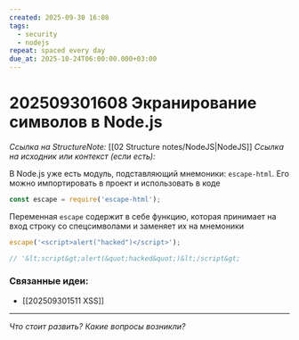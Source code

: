 ```yaml
---
created: 2025-09-30 16:08
tags:
  - security
  - nodejs
repeat: spaced every day
due_at: 2025-10-24T06:00:00.000+03:00
---
```

# 202509301608 Экранирование символов в Node.js

*Ссылка на StructureNote:* [[02 Structure notes/NodeJS|NodeJS]]
*Ссылка на исходник или контекст (если есть):*

В Node.js уже есть модуль, подставляющий мнемоники: `escape-html`. Его можно импортировать в проект и использовать в коде

```ts
const escape = require('escape-html');
```

Переменная `escape` содержит в себе функцию, которая принимает на вход строку со спецсимволами и заменяет их на мнемоники

```ts
escape('<script>alert("hacked")</script>');

// '&lt;script&gt;alert(&quot;hacked&quot;)&lt;/script&gt;
```

### Связанные идеи:

* [[202509301511 XSS]]

---

*Что стоит развить? Какие вопросы возникли?*
